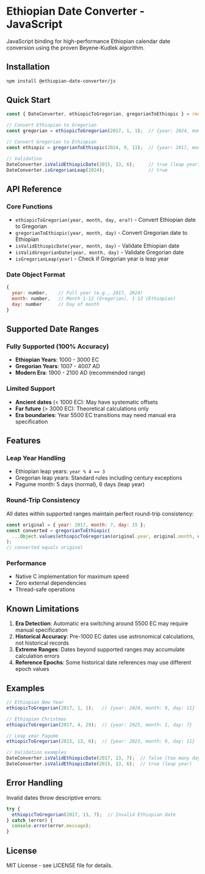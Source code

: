 # Ethiopian Date Converter - JavaScript

JavaScript binding for high-performance Ethiopian calendar date conversion using the proven Beyene-Kudlek algorithm.

## Installation

```bash
npm install @ethiopian-date-converter/js
```

## Quick Start

```javascript
const { DateConverter, ethiopicToGregorian, gregorianToEthiopic } = require('@ethiopian-date-converter/js');

// Convert Ethiopian to Gregorian
const gregorian = ethiopicToGregorian(2017, 1, 1);  // {year: 2024, month: 9, day: 11}

// Convert Gregorian to Ethiopian  
const ethiopic = gregorianToEthiopic(2024, 9, 11);  // {year: 2017, month: 1, day: 1}

// Validation
DateConverter.isValidEthiopicDate(2015, 13, 6);     // true (leap year)
DateConverter.isGregorianLeap(2024);                // true
```

## API Reference

### Core Functions
- `ethiopicToGregorian(year, month, day, era?)` - Convert Ethiopian date to Gregorian
- `gregorianToEthiopic(year, month, day)` - Convert Gregorian date to Ethiopian
- `isValidEthiopicDate(year, month, day)` - Validate Ethiopian date
- `isValidGregorianDate(year, month, day)` - Validate Gregorian date
- `isGregorianLeap(year)` - Check if Gregorian year is leap year

### Date Object Format
```javascript
{
  year: number,    // Full year (e.g., 2017, 2024)
  month: number,   // Month 1-12 (Gregorian), 1-13 (Ethiopian)
  day: number      // Day of month
}
```

## Supported Date Ranges

### Fully Supported (100% Accuracy)
- **Ethiopian Years**: 1000 - 3000 EC
- **Gregorian Years**: 1007 - 4007 AD
- **Modern Era**: 1900 - 2100 AD (recommended range)

### Limited Support
- **Ancient dates** (< 1000 EC): May have systematic offsets
- **Far future** (> 3000 EC): Theoretical calculations only
- **Era boundaries**: Year 5500 EC transitions may need manual era specification

## Features

### Leap Year Handling
- Ethiopian leap years: `year % 4 == 3`
- Gregorian leap years: Standard rules including century exceptions
- Pagume month: 5 days (normal), 6 days (leap year)

### Round-Trip Consistency
All dates within supported ranges maintain perfect round-trip consistency:
```javascript
const original = { year: 2017, month: 7, day: 15 };
const converted = gregorianToEthiopic(
  ...Object.values(ethiopicToGregorian(original.year, original.month, original.day))
);
// converted equals original
```

### Performance
- Native C implementation for maximum speed
- Zero external dependencies
- Thread-safe operations

## Known Limitations

1. **Era Detection**: Automatic era switching around 5500 EC may require manual specification
2. **Historical Accuracy**: Pre-1000 EC dates use astronomical calculations, not historical records
3. **Extreme Ranges**: Dates beyond supported ranges may accumulate calculation errors
4. **Reference Epochs**: Some historical date references may use different epoch values

## Examples

```javascript
// Ethiopian New Year
ethiopicToGregorian(2017, 1, 1);   // {year: 2024, month: 9, day: 11}

// Ethiopian Christmas
ethiopicToGregorian(2017, 4, 29);  // {year: 2025, month: 1, day: 7}

// Leap year Pagume
ethiopicToGregorian(2015, 13, 6);  // {year: 2023, month: 9, day: 11}

// Validation examples
DateConverter.isValidEthiopicDate(2017, 13, 7);  // false (too many days)
DateConverter.isValidEthiopicDate(2015, 13, 6);  // true (leap year)
```

## Error Handling

Invalid dates throw descriptive errors:
```javascript
try {
  ethiopicToGregorian(2017, 13, 7);  // Invalid Ethiopian date
} catch (error) {
  console.error(error.message);
}
```

## License

MIT License - see LICENSE file for details.